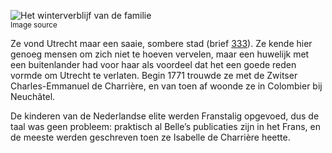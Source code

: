 ![Het winterverblijf van de familie](/assets/data-models/stories/20210000021_bvz_het-winterverblijf-van-de-familie/featured.jpg)<br><small><utm-source sourceUrl="https://hetutrechtsarchief.nl/beeldmateriaal/detail/ba4692ab-ee67-5856-be4b-1d99c9341969">Image source</utm-source></small>

Ze vond Utrecht maar een saaie, sombere stad (brief [333](https://charriere.huygens.knaw.nl/edition/entry/2075/transcriptions/transcription)). Ze kende hier genoeg mensen om zich niet te hoeven vervelen, maar een huwelijk met een buitenlander had voor haar als voordeel dat het een goede reden vormde om Utrecht te verlaten. Begin 1771 trouwde ze met de Zwitser Charles-Emmanuel de Charrière, en van toen af woonde ze in Colombier bij Neuchâtel.

De kinderen van de Nederlandse elite werden Franstalig opgevoed, dus de taal was geen probleem: praktisch al Belle’s publicaties zijn in het Frans, en de meeste werden geschreven toen ze Isabelle de Charrière heette.
